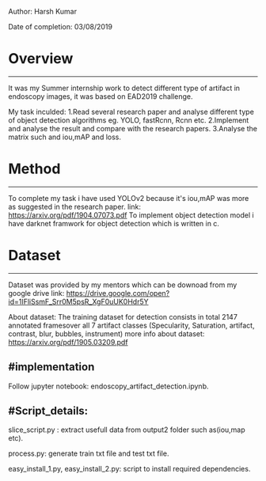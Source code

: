 Author: Harsh Kumar

Date of completion: 03/08/2019


# Overview
-------------------------------
It was my Summer internship work to detect different type of artifact in endoscopy images, it was based on EAD2019 challenge.

My task inculded:
1.Read several research paper and analyse different type of object detection algorithms eg. YOLO, fastRcnn, Rcnn etc.
2.Implement and analyse the result and compare with the research papers.
3.Analyse the matrix such and iou,mAP and loss.

# Method
---------------------------------
To complete my task i have used YOLOv2 because it's iou,mAP was more as suggested in the research paper.
link: https://arxiv.org/pdf/1904.07073.pdf
To implement object detection model i have darknet framwork for object detection which is written in c.

# Dataset
-------------------------------------
Dataset was provided by my mentors which can be downoad from my google drive 
link: https://drive.google.com/open?id=1IFliSsmF_Srr0M5psR_XgF0uUK0Hdr5Y

About dataset:
The training dataset for detection consists in total 2147 annotated framesover all 7 artifact classes (Specularity, Saturation, artifact, contrast, blur, bubbles, instrument)
more info about dataset: https://arxiv.org/pdf/1905.03209.pdf

#implementation
-----------------------------------
Follow jupyter notebook: endoscopy_artifact_detection.ipynb.

#Script_details:
---------------------------------
slice_script.py : extract usefull data from output2 folder such as(iou,map etc).

process.py: generate train txt file and test txt file.

easy_install_1.py, easy_install_2.py: script to install required dependencies.







